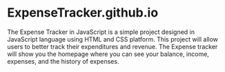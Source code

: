 # ExpenseTracker.github.io
The Expense Tracker in JavaScript is a simple project designed in JavaScript language using HTML and CSS platform. This project will allow users to better track their expenditures and revenue. The Expense tracker will show you the homepage where you can see your balance, income, expenses, and the history of expenses.
